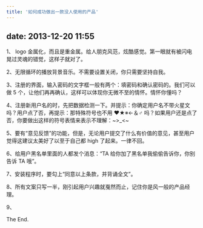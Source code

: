 ```yaml
---
title: '如何成功做出一款没人使用的产品'
---
```


## date: 2013-12-20 11:55

1、 logo 金属化，而且是重金属。给人朋克风范，炫酷感觉。第一眼就有被闪电晃过灵魂的错觉，这样子就对了。

2、无限循环的播放背景音乐。不需要设置关闭，你只需要坚持自我。

3、注册的界面，输入密码的文字框一般有两个：填密码和确认密码的。我们可以做 5 个，让他们再再确认，这样可以体现你无微不至的情怀。情怀你懂吗？

4、注册新用户名的时，先把数据检测一下。并提示：你确定用户名不带火星文吗？用户点了否，再提示：那特殊符号也不用 ❤★※←＆♂ 吗？如果用户还是点了否，你要做出这样的符号表情来表示不理解：~>\_<~

5、要有“意见反馈”的功能，但是，无论用户提交了什么有价值的意见，甚至用户觉得这建议太美好了以至于自己都 high 了起来。一律不回。

6、给用户黑名单里面的人都发个消息：“TA 给你加了黑名单我偷偷告诉你，你别告诉 TA 哦”。

7、安装程序时，要勾上“同意以上条款，并背诵全文”。

8、所有文案只写一半，刚引起用户兴趣就戛然而止，记住你是风一般的产品经理。

9、

The End.
